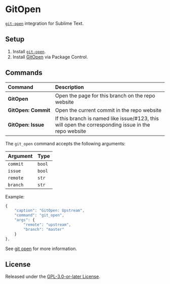 # GitOpen

[`git-open`](https://github.com/paulirish/git-open) integration for Sublime Text.

## Setup

1. Install [`git-open`](https://github.com/paulirish/git-open).
2. Install [GitOpen](https://packagecontrol.io/packages/GitOpen) via Package Control.

## Commands

Command                     | Description
:---------------------------| :----------
**GitOpen&nbsp;**           | Open the page for this branch on the repo website
**GitOpen:&nbsp;Commit**    | Open the current commit in the repo website
**GitOpen:&nbsp;Issue**     | If this branch is named like issue/\#123, this will open the corresponding issue in the repo website

The `git_open` command accepts the following arguments:

Argument | Type
:--------|:-----
`commit` | `bool`
`issue` | `bool`
`remote` | `str`
`branch` | `str`

Example:

```js
{
    "caption": "GitOpen: Upstream",
    "command": "git_open",
    "args": {
        "remote": "upstream",
        "branch": "master"
    }
},
```

See [git open](https://github.com/paulirish/git-open) for more information.

## License

Released under the [GPL-3.0-or-later License](LICENSE).
